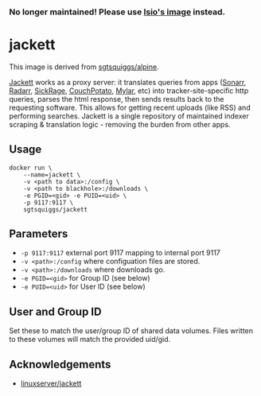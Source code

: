 ### No longer maintained! Please use [lsio's image](https://github.com/linuxserver/docker-jackett) instead.

# jackett

This image is derived from [sgtsquiggs/alpine](https://hub.docker.com/r/sgtsquiggs/alpine/).

[Jackett](https://github.com/Jackett/Jackett) works as a proxy server: it translates queries from apps ([Sonarr](https://github.com/Sonarr/Sonarr), [Radarr](https://github.com/Radarr/Radarr), [SickRage](https://sickrage.github.io/), [CouchPotato](https://couchpota.to/), [Mylar](https://github.com/evilhero/mylar), etc) into tracker-site-specific http queries, parses the html response, then sends results back to the requesting software. This allows for getting recent uploads (like RSS) and performing searches. Jackett is a single repository of maintained indexer scraping & translation logic - removing the burden from other apps.

## Usage
```
docker run \
    --name=jackett \
    -v <path to data>:/config \
    -v <path to blackhole>:/downloads \
    -e PGID=<gid> -e PUID=<uid> \
    -p 9117:9117 \
    sgtsquiggs/jackett
```

## Parameters
* `-p 9117:9117` external port 9117 mapping to internal port 9117
* `-v <path>:/config` where configuation files are stored.
* `-v <path>:/downloads` where downloads go.
* `-e PGID=<gid>` for Group ID (see below)
* `-e PUID=<uid>` for User ID (see below)

## User and Group ID
Set these to match the user/group ID of shared data volumes. Files written to these volumes will match the
provided uid/gid.

## Acknowledgements

* [linuxserver/jackett](https://github.com/linuxserver/docker-jackett)

